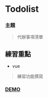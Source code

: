 # Todolist
### 主題
> 代辦事項清單
## 練習重點
* vue
> 練習功能撰寫
### [DEMO](https://samchiengg.github.io/F2E-todolist/week1/)